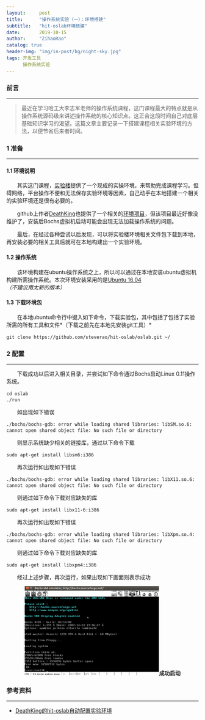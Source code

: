 ```yaml
---
layout:     post
title:      "操作系统实验（一）：环境搭建"
subtitle:   "hit-oslab环境搭建"
date:       2019-10-15
author:     "ZihaoRao"
catalog: true
header-img: "img/in-post/bg/night-sky.jpg"
tags: 开发工具
      操作系统实验
---
```






### 前言
---
> 最近在学习哈工大李志军老师的操作系统课程，这门课程最大的特点就是从操作系统源码级来讲述操作系统的核心知识点。这正合这段时间自己对底层基础知识学习的渴望。这篇文章主要记录一下搭建课程相关实验环境的方法，以便节省后来者时间。                                                                                         
>



### 1 准备
---
#### 1.1 环境说明

&emsp;&emsp;其实这门课程，[实验楼](https://www.shiyanlou.com/courses/115)提供了一个现成的实操环境，来帮助完成课程学习。但碍网络，平台操作不便和无法保存实验环境等因素，自己动手在本地搭建一个相关的实验环境还是很有必要的。

&emsp;&emsp;github上作者[DeathKing](https://github.com/DeathKing)也提供了一个相关的[环境项目](https://github.com/DeathKing/hit-oslab)，但该项目最近好像没维护了，安装后Bochs虚拟机启动可能会出现无法加载操作系统的问题。

&emsp;&emsp;最后，在经过各种尝试以后发现，可以将实验楼环境相关文件包下载到本地，再安装必要的相关工具后就可在本地构建出一个实验环境。

#### 1.2 操作系统

&emsp;&emsp;该环境构建在ubuntu操作系统之上，所以可以通过在本地安装ubuntu虚拟机构建所需操作系统。本次环境安装采用的是[Ubuntu 16.04](http://releases.ubuntu.com/16.04/)*（不建议用太新的版本）*

#### 1.3 下载环境包

&emsp;&emsp;在本地ubuntu命令行中键入如下命令，下载实验包，其中包括了包括了实验所需的所有工具和文件*（下载之前先在本地先安装git工具）*

```Shell
git clone https://github.com/steverao/hit-oslab/oslab.git ~/
```



### 2 配置
---
&emsp;&emsp;下载成功以后进入相关目录，并尝试如下命令通过Bochs启动Linux 0.11操作系统。

```Shell
cd oslab
./run
```

&emsp;&emsp;如出现如下错误

```Shell
./bochs/bochs-gdb: error while loading shared libraries: libSM.so.6: cannot open shared object file: No such file or directory
```

&emsp;&emsp;则显示系统缺少相关的链接库，通过以下命令下载

```Shell
sudo apt-get install libsm6:i386
```

&emsp;&emsp;再次运行如出现如下错误

```Shell
./bochs/bochs-gdb: error while loading shared libraries: libX11.so.6: cannot open shared object file: No such file or directory
```

&emsp;&emsp;则通过如下命令下载对应缺失的库

```Shell
sudo apt-get install libx11-6:i386
```

&emsp;&emsp;再次运行如出现如下错误

```Shell
./bochs/bochs-gdb: error while loading shared libraries: libXpm.so.4: cannot open shared object file: No such file or directory
```

&emsp;&emsp;则通过如下命令下载对应缺失的库

```Shell
sudo apt-get install libxpm4:i386
```

&emsp;&emsp;经过上述步骤，再次运行，如果出现如下画面则表示成功

<div align="center"><img src="/img/in-post/content/oslab/environment/linux-setup.png" width="70%"/><b>成功启动</b></div>




### 参考资料
---
- [DeathKing的hit-oslab自动配置实验环境](https://github.com/DeathKing/hit-oslab)